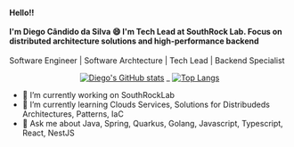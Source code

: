 
#### Hello!! <br><br> I'm Diego Cândido da Silva 😄 I'm Tech Lead at SouthRock Lab. Focus on distributed architecture solutions and high-performance backend

Software Engineer | Software Archtecture | Tech Lead | Backend Specialist 
<div align="center">
  <td style="width:50%">
    
[![Diego's GitHub stats](https://github-readme-stats.vercel.app/api?username=diegocsilva&count_private=true&include_all_commits=true&hide_rank=true&show_icons=true&text_color=b9babc&bg_color=212b36&theme=blueberry)](https://github.com/anuraghazra/github-readme-stats)
_
[![Top Langs](https://github-readme-stats.vercel.app/api/top-langs/?username=diegocsilva&layout=compact&count_private=true&include_all_commits=true&hide_rank=true&show_icons=true&text_color=b9babc&bg_color=212b36&theme=blueberry)](https://github.com/anuraghazra/github-readme-stats)

  </td>
</div>

- 🔭 I’m currently working on SouthRockLab
- 🌱 I’m currently learning Clouds Services, Solutions for Distribudeds Architectures, Patterns, IaC
- 💬 Ask me about Java, Spring, Quarkus, Golang, Javascript, Typescript, React, NestJS 
